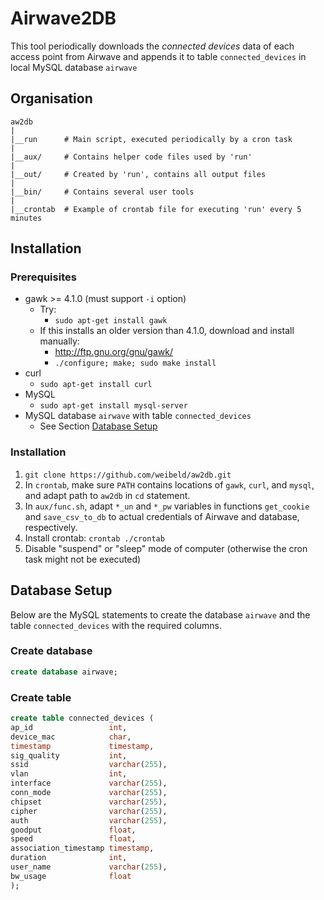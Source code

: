 Airwave2DB
==========

This tool periodically downloads the *connected devices* data of each access
point from Airwave and appends it to table `connected_devices` in local MySQL
database `airwave`


Organisation
------------

~~~
aw2db
|
|__run      # Main script, executed periodically by a cron task
|
|__aux/     # Contains helper code files used by 'run'
|
|__out/     # Created by 'run', contains all output files
|
|__bin/     # Contains several user tools
|
|__crontab  # Example of crontab file for executing 'run' every 5 minutes
~~~


Installation
------------

### Prerequisites

- gawk >= 4.1.0 (must support `-i` option)
    - Try:
        - `sudo apt-get install gawk`
    - If this installs an older version than 4.1.0, download and install manually:
        - <http://ftp.gnu.org/gnu/gawk/>
        - `./configure; make; sudo make install`
- curl
    - `sudo apt-get install curl`
- MySQL
    - `sudo apt-get install mysql-server`
- MySQL database `airwave` with table `connected_devices`
    - See Section [Database Setup](#database-setup)

### Installation

1. `git clone https://github.com/weibeld/aw2db.git`
2. In `crontab`, make sure `PATH` contains locations of `gawk`, `curl`, and `mysql`,
and adapt path to `aw2db` in `cd` statement.
3. In `aux/func.sh`, adapt `*_un` and `*_pw` variables in functions
`get_cookie` and `save_csv_to_db` to actual credentials of Airwave and database,
respectively.
4. Install crontab: `crontab ./crontab`
5. Disable "suspend" or "sleep" mode of computer (otherwise the cron task might
not be executed)


Database Setup
--------------

Below are the MySQL statements to create the database `airwave` and the table
`connected_devices` with the required columns.

### Create database

~~~sql
create database airwave;
~~~

### Create table

~~~sql
create table connected_devices (
ap_id                 int,
device_mac            char,
timestamp             timestamp,
sig_quality           int,
ssid                  varchar(255),
vlan                  int,
interface             varchar(255),
conn_mode             varchar(255),
chipset               varchar(255),
cipher                varchar(255),
auth                  varchar(255),
goodput               float,
speed                 float,
association_timestamp timestamp,
duration              int,
user_name             varchar(255),
bw_usage              float
);
~~~
